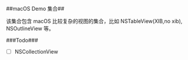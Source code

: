 

##macOS Demo 集合##

该集合包含 macOS 比较复杂的视图的集合，比如 NSTableView(XIB,no xib), NSOutlineView 等。



###Todo###

- [ ] NSCollectionView


